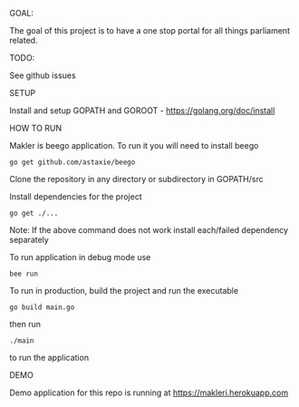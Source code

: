 GOAL:

The goal of this project is to have a one stop portal for all things parliament related.

TODO:

See github issues



SETUP

Install and setup GOPATH and GOROOT - https://golang.org/doc/install

HOW TO RUN

Makler is beego application. To run it you will need to install beego

```go get github.com/astaxie/beego```

Clone the repository in any directory or subdirectory in GOPATH/src

Install dependencies for the project

```go get ./...```

Note: If the above command does not work install each/failed dependency separately

To run application in debug mode use

```bee run```

To run in production, build the project and run the executable

```go build main.go```

then run

``` ./main ```

to run the application


DEMO

Demo application for this repo is running at https://makleri.herokuapp.com
